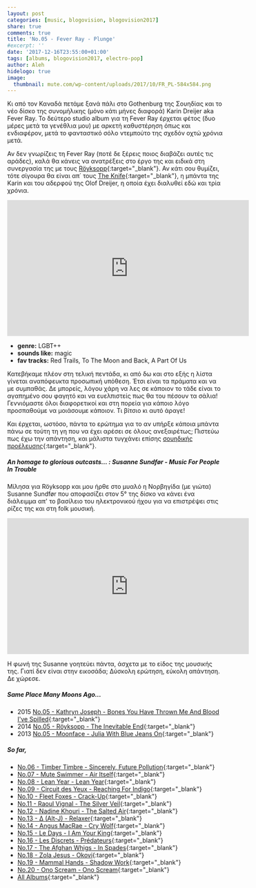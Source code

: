 ```yaml
---
layout: post
categories: [music, blogovision, blogovision2017]
share: true
comments: true
title: 'No.05 - Fever Ray - Plunge'
#excerpt: ''
date: '2017-12-16T23:55:00+01:00'
tags: [albums, blogovision2017, electro-pop]
author: Aleh
hidelogo: true
image:
  thumbnail: mute.com/wp-content/uploads/2017/10/FR_PL-584x584.png
---
```

Κι από τον Καναδά πετάμε ξανά πάλι στο Gothenburg της Σουηδίας και το νέο δίσκο της συνομήλικης (μόνο κάτι μήνες διαφορά) Karin Dreijer aka Fever Ray. Το δεύτερο studio album για τη Fever Ray έρχεται φέτος (δυο μέρες μετά τα γενέθλια μου) με αρκετή καθυστέρηση όπως και ενδιαφέρον, μετά το φανταστικό σόλο ντεμπούτο της σχεδόν οχτώ χρόνια μετά. 

Αν δεν γνωρίζεις τη Fever Ray (ποτέ δε ξέρεις ποιος διαβάζει αυτές τις αράδες), καλά θα κάνεις να ανατρέξεις στο έργο της και ειδικά στη συνεργασία της με τους [Röyksopp](https://www.youtube.com/watch?v=ADBKdSCbmiM){:target="_blank"}. Αν κάτι σου θυμίζει, τότε σίγουρα θα είναι απ΄ τους [The Knife](https://www.youtube.com/watch?v=6UeQLO43a2Y){:target="_blank"}, η μπάντα της Karin και του αδερφού της Olof Dreijer, η οποία έχει διαλυθεί εδώ και τρία χρόνια.

<iframe class="invisible center" width="560" height="315" src="https://www.youtube.com/embed/dSiLUKx3Mjs?rel=0" frameborder="0" gesture="media" allow="encrypted-media" allowfullscreen></iframe>

* **genre:** LGBT++
* **sounds like:** magic
* **fav tracks:** Red Trails, To The Moon and Back, A Part Of Us

Κατεβήκαμε πλέον στη τελική πεντάδα, κι από δω και στο εξής η λίστα γίνεται αναπόφευκτα προσωπική υπόθεση. Έτσι είναι τα πράματα και να με συμπαθάς. Δε μπορείς, λόγου χάρη να λες σε κάποιον το τάδε είναι το αγαπημένο σου φαγητό και να ευελπιστείς πως θα του πέσουν τα σάλια! Γεννιόμαστε όλοι διαφορετικοί και στη πορεία για κάποιο λόγο προσπαθούμε να μοιάσουμε κάποιον. Τι βίτσιο κι αυτό άραγε! 

Και έρχεται, ωστόσο, πάντα το ερώτημα για το αν υπήρξε κάποια μπάντα πάνω σε τούτη τη γη που να έχει αρέσει σε όλους ανεξαιρέτως; Πιστεύω πως έχω την απάντηση, και μάλιστα τυγχάνει επίσης [σουηδικής προέλευσης](https://www.youtube.com/watch?v=iUrzicaiRLU){:target="_blank"}.

<div class="text-divider"></div>

##### <i class="fa fa-hand-o-right"></i> An homage to glorious outcasts... : Susanne Sundfør - Music For People In Trouble
Μίλησα για Röyksopp και μου ήρθε στο μυαλό η Νορβηγίδα (με γιώτα) Susanne Sundfør που αποφασίζει στον 5° της δίσκο να κάνει ένα διάλειμμα απ' το βασίλειο του ηλεκτρονικού ήχου για να επιστρέψει στις ρίζες της και στη folk μουσική.

<iframe class="invisible center" width="560" height="315" src="https://www.youtube.com/embed/AuIZoe4liE0?rel=0" frameborder="0" gesture="media" allow="encrypted-media" allowfullscreen></iframe>

Η φωνή της Susanne γοητεύει πάντα, άσχετα με το είδος της μουσικής της. Γιατί δεν είναι στην εικοσάδα; Δύσκολη ερώτηση, εύκολη απάντηση. Δε χώρεσε.


##### <i class="fa fa-hand-o-right"></i> Same Place Many Moons Ago...

* 2015 [No.05 - Kathryn Joseph - Bones You Have Thrown Me And Blood I've Spilled](/music/blogovision/blogovision2015/blogovision2015-no05/){:target="_blank"}
* 2014 [No.05 - Röyksopp - The Inevitable End](/music/blogovision/blogovision2014/blogovision2014-no05/){:target="_blank"}
* 2013 [No.05 - Moonface - Julia With Blue Jeans On](/music/blogovision/blogovision2013/blogovision2013-no05/){:target="_blank"}

##### <i class="fa fa-hand-o-right"></i> So far,

* [No.06 - Timber Timbre - Sincerely, Future Pollution](/music/blogovision/blogovision2017/no06/){:target="_blank"}
* [No.07 - Mute Swimmer - Air Itself](/music/blogovision/blogovision2017/no07/){:target="_blank"}
* [No.08 - Lean Year - Lean Year](/music/blogovision/blogovision2017/no08/){:target="_blank"}
* [No.09 - Circuit des Yeux - Reaching For Indigo](/music/blogovision/blogovision2017/no09/){:target="_blank"}
* [No.10 - Fleet Foxes - Crack-Up](/music/blogovision/blogovision2017/no10/){:target="_blank"}
* [No.11 - Raoul Vignal - The Silver Veil](/music/blogovision/blogovision2017/no11/){:target="_blank"}
* [No.12 - Nadine Khouri - The Salted Air](/music/blogovision/blogovision2017/no12/){:target="_blank"}
* [No.13 - ∆ (Alt-J) - Relaxer](/music/blogovision/blogovision2017/no13/){:target="_blank"}
* [No.14 - Angus MacRae - Cry Wolf](/music/blogovision/blogovision2017/no14/){:target="_blank"}
* [No.15 - Le Days - I Am Your King](/music/blogovision/blogovision2017/no15/){:target="_blank"}
* [No.16 - Les Discrets - Prédateurs](/music/blogovision/blogovision2017/no16/){:target="_blank"}
* [No.17 - The Afghan Whigs - In Spades](/music/blogovision/blogovision2017/no17/){:target="_blank"}
* [No.18 - Zola Jesus - Okovi](/music/blogovision/blogovision2017/no18/){:target="_blank"}
* [No.19 - Mammal Hands - Shadow Work](/music/blogovision/blogovision2017/no19/){:target="_blank"}
* [No.20 - Ono Scream - Ono Scream](/music/blogovision/blogovision2017/no20/){:target="_blank"}
* [All Albums](/music/new-albums-2017/){:target="_blank"}